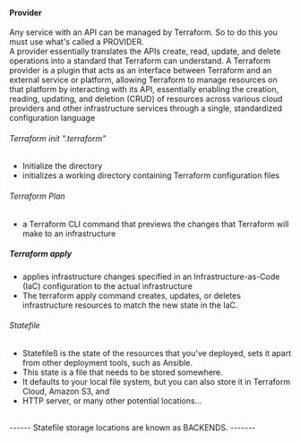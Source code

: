 

#### Provider

Any service with an API can be managed by Terraform.  So to do this you must use what's called a PROVIDER.  
A provider essentially translates the APIs create, read, update, and delete operations into a standard that Terraform can understand.
A Terraform provider is a plugin that acts as an interface between Terraform and an external service or platform, 
allowing Terraform to manage resources on that platform by interacting with its API, 
essentially enabling the creation, reading, updating, and deletion (CRUD) of resources across various cloud providers and 
other infrastructure services through a single, standardized configuration language


###### Terraform init ".terraform"
- Initialize the directory
- initializes a working directory containing Terraform configuration files

###### Terraform Plan
- a Terraform CLI command that previews the changes that Terraform will make to an infrastructure

##### Terraform apply
- applies infrastructure changes specified in an Infrastructure-as-Code (IaC) configuration to the actual infrastructure
- The terraform apply command creates, updates, or deletes infrastructure resources to match the new state in the IaC.

###### Statefile
- Statefileß is the state of the resources that you've deployed, sets it apart from other deployment tools, such as Ansible.
- This state is a file that needs to be stored somewhere.
- It defaults to your local file system, but you can also store it in Terraform Cloud, Amazon S3, and
- HTTP server, or many other potential locations... 
<br>
------  Statefile storage locations are known as BACKENDS.
------- 
